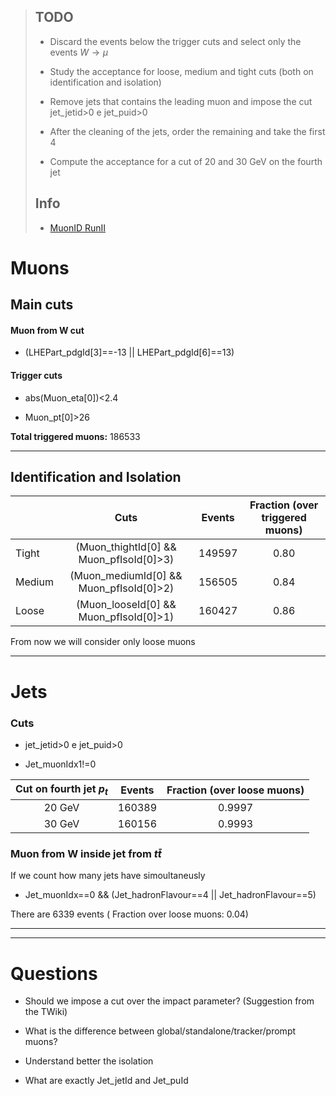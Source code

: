 > ## TODO
> 
> - Discard the events below the trigger cuts and select only the events $W\to\mu$
> 
> - Study the acceptance for loose, medium and tight cuts (both on identification and isolation)
> 
> - Remove jets that contains the leading muon and impose the cut jet_jetid>0 e jet_puid>0
> 
> - After the cleaning of the jets, order the remaining and take the first 4
> 
> - Compute the acceptance for a cut of 20 and 30 GeV  on the fourth jet
> 
> ## Info
> 
> - [MuonID RunII](https://twiki.cern.ch/twiki/bin/viewauth/CMS/SWGuideMuonIdRun2)

# Muons

## Main cuts

#### Muon from W cut

- (LHEPart_pdgId[3]==-13 || LHEPart_pdgId[6]==13)

#### Trigger cuts

- abs(Muon_eta[0])<2.4

- Muon_pt[0]>26

**Total triggered muons:** 186533

---

## Identification and Isolation

|        | Cuts                                    | Events | Fraction (over triggered muons) |
| ------ |:---------------------------------------:| ------ |:-------------------------------:|
| Tight  | (Muon_thightId[0] && Muon_pfIsoId[0]>3) | 149597 | 0.80                            |
| Medium | (Muon_mediumId[0] && Muon_pfIsoId[0]>2) | 156505 | 0.84                            |
| Loose  | (Muon_looseId[0] && Muon_pfIsoId[0]>1)  | 160427 | 0.86                            |

From now we will consider only loose muons



---

# Jets

### Cuts

- jet_jetid>0 e jet_puid>0

- Jet_muonIdx1!=0

| Cut on fourth jet $p_t$ | Events | Fraction (over loose muons) |
|:-----------------------:| ------ |:---------------------------:|
| 20 GeV                  | 160389 | 0.9997                      |
| 30 GeV                  | 160156 | 0.9993                      |

### Muon from W inside jet from $t\bar{t}$

If we count how many jets have simoultaneusly 

- Jet_muonIdx==0 && (Jet_hadronFlavour==4 || Jet_hadronFlavour==5)

There are 6339 events ( Fraction over loose muons: 0.04)

--- 

---

# Questions

- Should we impose a cut over the impact parameter? (Suggestion from the TWiki)

- What is the difference between global/standalone/tracker/prompt muons?

- Understand better the isolation

- What are exactly Jet_jetId and Jet_puId
